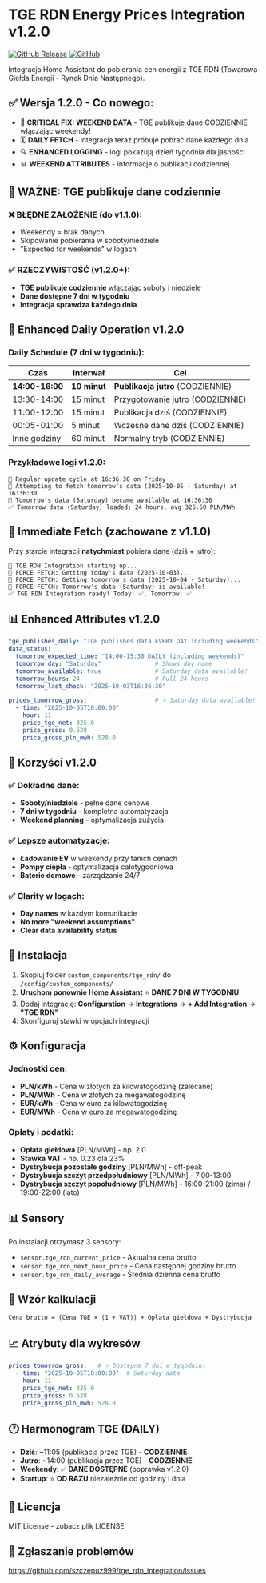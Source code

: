 # TGE RDN Energy Prices Integration v1.2.0

[![GitHub Release](https://img.shields.io/github/release/szczepuz999/tge_rdn_integration.svg?style=flat-square)](https://github.com/szczepuz999/tge_rdn_integration/releases)
[![GitHub](https://img.shields.io/github/license/szczepuz999/tge_rdn_integration.svg?style=flat-square)](LICENSE)

Integracja Home Assistant do pobierania cen energii z TGE RDN (Towarowa Giełda Energii - Rynek Dnia Następnego).

## ✅ Wersja 1.2.0 - Co nowego:

- 📅 **CRITICAL FIX: WEEKEND DATA** - TGE publikuje dane CODZIENNIE włączając weekendy!
- 🗓️ **DAILY FETCH** - integracja teraz próbuje pobrać dane każdego dnia
- 🔍 **ENHANCED LOGGING** - logi pokazują dzień tygodnia dla jasności
- 📊 **WEEKEND ATTRIBUTES** - informacje o publikacji codziennej

## 📅 WAŻNE: TGE publikuje dane codziennie

### ❌ BŁĘDNE ZAŁOŻENIE (do v1.1.0):
- Weekendy = brak danych
- Skipowanie pobierania w soboty/niedziele 
- "Expected for weekends" w logach

### ✅ RZECZYWISTOŚĆ (v1.2.0+):
- **TGE publikuje codziennie** włączając soboty i niedziele
- **Dane dostępne 7 dni w tygodniu**
- **Integracja sprawdza każdego dnia**

## 🚀 Enhanced Daily Operation v1.2.0

### Daily Schedule (7 dni w tygodniu):
| Czas | Interwał | Cel |
|------|----------|-----|
| **14:00-16:00** | **10 minut** | **Publikacja jutro** (CODZIENNIE) |
| 13:30-14:00 | 15 minut | Przygotowanie jutro (CODZIENNIE) |
| 11:00-12:00 | 15 minut | Publikacja dziś (CODZIENNIE) |
| 00:05-01:00 | 5 minut | Wczesne dane dziś (CODZIENNIE) |
| Inne godziny | 60 minut | Normalny tryb (CODZIENNIE) |

### Przykładowe logi v1.2.0:
```
🔄 Regular update cycle at 16:36:30 on Friday
📡 Attempting to fetch tomorrow's data (2025-10-05 - Saturday) at 16:36:30
🎉 Tomorrow's data (Saturday) became available at 16:36:30
✅ Tomorrow data (Saturday) loaded: 24 hours, avg 325.50 PLN/MWh
```

## 🚀 Immediate Fetch (zachowane z v1.1.0)

Przy starcie integracji **natychmiast** pobiera dane (dziś + jutro):
```
🚀 TGE RDN Integration starting up...
📡 FORCE FETCH: Getting today's data (2025-10-03)...
📡 FORCE FETCH: Getting tomorrow's data (2025-10-04 - Saturday)...
🎉 FORCE FETCH: Tomorrow's data (Saturday) is available!
✅ TGE RDN Integration ready! Today: ✅, Tomorrow: ✅
```

## 📊 Enhanced Attributes v1.2.0

```yaml
tge_publishes_daily: "TGE publishes data EVERY DAY including weekends"
data_status:
  tomorrow_expected_time: "14:00-15:30 DAILY (including weekends)"
  tomorrow_day: "Saturday"               # Shows day name
  tomorrow_available: true               # Saturday data available!
  tomorrow_hours: 24                     # Full 24 hours
  tomorrow_last_check: "2025-10-03T16:36:30"

prices_tomorrow_gross:                   # ⭐ Saturday data available!
  - time: "2025-10-05T10:00:00"
    hour: 11
    price_tge_net: 325.0
    price_gross: 0.528
    price_gross_pln_mwh: 528.0
```

## 🎯 Korzyści v1.2.0

### ✅ Dokładne dane:
- **Soboty/niedziele** - pełne dane cenowe
- **7 dni w tygodniu** - kompletna automatyzacja
- **Weekend planning** - optymalizacja zużycia

### ✅ Lepsze automatyzacje:
- **Ładowanie EV** w weekendy przy tanich cenach
- **Pompy ciepła** - optymalizacja całotygodniowa  
- **Baterie domowe** - zarządzanie 24/7

### ✅ Clarity w logach:
- **Day names** w każdym komunikacie
- **No more "weekend assumptions"**
- **Clear data availability status**

## 🚀 Instalacja

1. Skopiuj folder `custom_components/tge_rdn/` do `/config/custom_components/`
2. **Uruchom ponownie Home Assistant** ⭐ **DANE 7 DNI W TYGODNIU**
3. Dodaj integrację: **Configuration** → **Integrations** → **+ Add Integration** → **"TGE RDN"**
4. Skonfiguruj stawki w opcjach integracji

## ⚙️ Konfiguracja

### Jednostki cen:
- **PLN/kWh** - Cena w złotych za kilowatogodzinę (zalecane)
- **PLN/MWh** - Cena w złotych za megawatogodzinę
- **EUR/kWh** - Cena w euro za kilowatogodzinę
- **EUR/MWh** - Cena w euro za megawatogodzinę

### Opłaty i podatki:
- **Opłata giełdowa** [PLN/MWh] - np. 2.0
- **Stawka VAT** - np. 0.23 dla 23%
- **Dystrybucja pozostałe godziny** [PLN/MWh] - off-peak
- **Dystrybucja szczyt przedpołudniowy** [PLN/MWh] - 7:00-13:00  
- **Dystrybucja szczyt popołudniowy** [PLN/MWh] - 16:00-21:00 (zima) / 19:00-22:00 (lato)

## 📊 Sensory

Po instalacji otrzymasz 3 sensory:

- `sensor.tge_rdn_current_price` - Aktualna cena brutto
- `sensor.tge_rdn_next_hour_price` - Cena następnej godziny brutto  
- `sensor.tge_rdn_daily_average` - Średnia dzienna cena brutto

## 🧮 Wzór kalkulacji

```
Cena_brutto = (Cena_TGE × (1 + VAT)) + Opłata_giełdowa + Dystrybucja
```

## 📈 Atrybuty dla wykresów

```yaml
prices_tomorrow_gross:   # ⭐ Dostępne 7 dni w tygodniu!
  - time: "2025-10-05T10:00:00"  # Saturday data
    hour: 11
    price_tge_net: 325.0
    price_gross: 0.528
    price_gross_pln_mwh: 528.0
```

## 🕐 Harmonogram TGE (DAILY)

- **Dziś**: ~11:05 (publikacja przez TGE) - **CODZIENNIE**
- **Jutro**: ~14:00 (publikacja przez TGE) - **CODZIENNIE** 
- **Weekendy**: ✅ **DANE DOSTĘPNE** (poprawka v1.2.0)
- **Startup**: ⭐ **OD RAZU** niezależnie od godziny i dnia

## 📄 Licencja

MIT License - zobacz plik LICENSE

## 🐛 Zgłaszanie problemów

https://github.com/szczepuz999/tge_rdn_integration/issues
